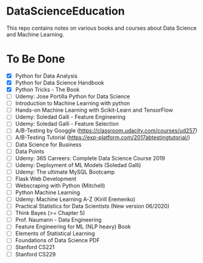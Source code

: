 # DataScienceEducation
This repo contains notes on various books and courses about Data Science and Machine Learning.

# To Be Done
- [X] Python for Data Analysis
- [X] Python for Data Science Handbook
- [X] Python Tricks - The Book
- [ ] Udemy: Jose Portilla Python for Data Science
- [ ] Introduction to Machine Learning with python
- [ ] Hands-on Machine Learning with Scikit-Learn and TensorFlow
- [ ] Udemy: Soledad Galli - Feature Engineering
- [ ] Udemy: Soledad Galli - Feature Selection
- [ ] A/B-Testing by Googgle (https://classroom.udacity.com/courses/ud257)
- [ ] A/B-Testing Tutorial (https://exp-platform.com/2017abtestingtutorial/)
- [ ] Data Science for Business
- [ ] Data Points
- [ ] Udemy: 365 Carreers: Complete Data Science Course 2019
- [ ] Udemy: Deployment of ML Models (Soledad Galli)
- [ ] Udemy: The ultimate MySQL Bootcamp
- [ ] Flask Web Development
- [ ] Webscraping with Python (Mitchell)
- [ ] Python Machine Learning
- [ ] Udemy: Machine Learning A-Z (Kirill Eremenko)
- [ ] Practical Statistics for Data Scientists (New version 06/2020)
- [ ] Think Bayes (>= Chapter 5)
- [ ] Prof. Naumann - Data Engineering
- [ ] Feature Engineering for ML (NLP heavy) Book
- [ ] Elements of Statistical Learning
- [ ] Foundations of Data Science PDF
- [ ] Stanford CS221
- [ ] Stanford CS229
